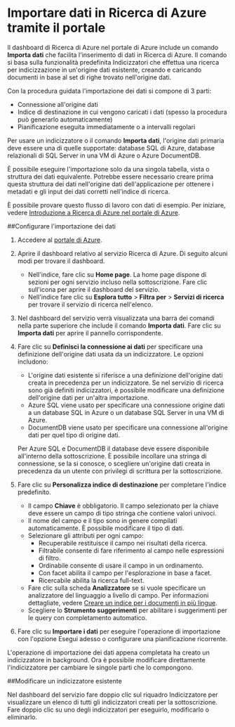 <properties
	pageTitle="Importare dati in Ricerca di Azure tramite indicizzatori nel portale di Azure | Microsoft Azure | Servizio di ricerca cloud ospitato"
	description="Come usare gli indicizzatori nel portale di Azure."
	services="search"
	documentationCenter=""
	authors="HeidiSteen"
	manager="mblythe"
	editor=""
    tags="Azure Portal"/>

<tags
	ms.service="search"
	ms.devlang="na"
	ms.workload="search"
	ms.topic="get-started-article"
	ms.tgt_pltfrm="na"
	ms.date="03/10/2016"
	ms.author="heidist"/>

# Importare dati in Ricerca di Azure tramite il portale

Il dashboard di Ricerca di Azure nel portale di Azure include un comando **Importa dati** che facilita l'inserimento di dati in Ricerca di Azure. Il comando si basa sulla funzionalità predefinita Indicizzatori che effettua una ricerca per indicizzazione in un'origine dati esistente, creando e caricando documenti in base al set di righe trovato nell'origine dati.

Con la procedura guidata l'importazione dei dati si compone di 3 parti:

- Connessione all'origine dati
- Indice di destinazione in cui vengono caricati i dati (spesso la procedura può generarlo automaticamente)
- Pianificazione eseguita immediatamente o a intervalli regolari

Per usare un indicizzatore o il comando **Importa dati**, l'origine dati primaria deve essere una di quelle supportate: database SQL di Azure, database relazionali di SQL Server in una VM di Azure o Azure DocumentDB.

È possibile eseguire l'importazione solo da una singola tabella, vista o struttura dei dati equivalente. Potrebbe essere necessario creare prima questa struttura dei dati nell'origine dati dell'applicazione per ottenere i metadati e gli input dei dati corretti nell'indice di ricerca.

È possibile provare questo flusso di lavoro con dati di esempio. Per iniziare, vedere [Introduzione a Ricerca di Azure nel portale di Azure](search-get-started-portal.md).

##Configurare l'importazione dei dati

1. Accedere al [portale di Azure](https://portal.azure.com).

2. Aprire il dashboard relativo al servizio Ricerca di Azure. Di seguito alcuni modi per trovare il dashboard.
	- Nell'indice, fare clic su **Home page**. La home page dispone di sezioni per ogni servizio incluso nella sottoscrizione. Fare clic sull'icona per aprire il dashboard del servizio.
	- Nell'indice fare clic su **Esplora tutto** > **Filtra per** > **Servizi di ricerca** per trovare il servizio di ricerca nell'elenco.

3. Nel dashboard del servizio verrà visualizzata una barra dei comandi nella parte superiore che include il comando **Importa dati**. Fare clic su **Importa dati** per aprire il pannello corrispondente.

4. Fare clic su **Definisci la connessione ai dati** per specificare una definizione dell'origine dati usata da un indicizzatore. Le opzioni includono:
	- 	L'origine dati esistente si riferisce a una definizione dell'origine dati creata in precedenza per un indicizzatore. Se nel servizio di ricerca sono già definiti indicizzatori, è possibile modificare una definizione dell'origine dati per un'altra importazione.
	- 	Azure SQL viene usato per specificare una connessione origine dati a un database SQL in Azure o un database SQL Server in una VM di Azure.
	- 	DocumentDB viene usato per specificare una connessione all'origine dati per quel tipo di origine dati.

   Per Azure SQL e DocumentDB il database deve essere disponibile all'interno della sottoscrizione. È possibile incollare una stringa di connessione, se la si conosce, o scegliere un'origine dati creata in precedenza da un utente con privilegi di scrittura per la sottoscrizione.

5. Fare clic su **Personalizza indice di destinazione** per completare l'indice predefinito.
	- Il campo **Chiave** è obbligatorio. Il campo selezionato per la chiave deve essere un campo di tipo stringa che contiene valori univoci.
	- Il nome del campo e il tipo sono in genere compilati automaticamente. È possibile modificare il tipo di dati.
	- Selezionare gli attributi per ogni campo:
		- Recuperabile restituisce il campo nei risultati della ricerca.
		- Filtrabile consente di fare riferimento al campo nelle espressioni di filtro.
		- Ordinabile consente di usare il campo in un ordinamento.
		- Con facet abilita il campo per l'esplorazione in base a facet.
		- Ricercabile abilita la ricerca full-text.
	- Fare clic sulla scheda **Analizzatore** se si vuole specificare un analizzatore del linguaggio a livello di campo. Per informazioni dettagliate, vedere [Creare un indice per i documenti in più lingue](search-language-support.md).
	- Scegliere lo **Strumento suggerimenti** per abilitare i suggerimenti per le query con completamento automatico.

6. Fare clic su **Importare i dati** per eseguire l'operazione di importazione con l'opzione Esegui adesso o configurare una pianificazione ricorrente.

L'operazione di importazione dei dati appena completata ha creato un indicizzatore in background. Ora è possibile modificare direttamente l'indicizzatore per cambiare le singole parti che lo compongono.

##Modificare un indicizzatore esistente

Nel dashboard del servizio fare doppio clic sul riquadro Indicizzatore per visualizzare un elenco di tutti gli indicizzatori creati per la sottoscrizione. Fare doppio clic su uno degli indicizzatori per eseguirlo, modificarlo o eliminarlo.

<!---HONumber=AcomDC_0316_2016-->
